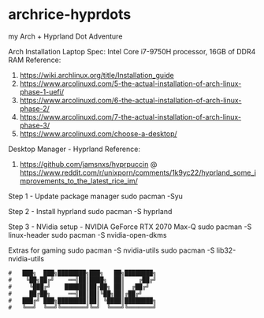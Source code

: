# archrice-hyprdots
my Arch + Hyprland Dot Adventure

Arch Installation
Laptop Spec:
Intel Core i7-9750H processor, 16GB of DDR4 RAM
Reference: 
1. https://wiki.archlinux.org/title/Installation_guide
2. https://www.arcolinuxd.com/5-the-actual-installation-of-arch-linux-phase-1-uefi/
3. https://www.arcolinuxd.com/6-the-actual-installation-of-arch-linux-phase-2/
4. https://www.arcolinuxd.com/7-the-actual-installation-of-arch-linux-phase-3/
5. https://www.arcolinuxd.com/choose-a-desktop/

Desktop Manager - Hyprland
Reference:
1. https://github.com/jamsnxs/hyprpuccin @ https://www.reddit.com/r/unixporn/comments/1k9yc22/hyprland_some_improvements_to_the_latest_rice_im/

Step 1 - Update package manager
sudo pacman -Syu

Step 2 - Install hyprland
sudo pacman -S hyprland

Step 3 - NVidia setup - NVIDIA GeForce RTX 2070 Max-Q
sudo pacman -S linux-header
sudo pacman -S nvidia-open-dkms

Extras for gaming
sudo pacman -S nvidia-utils
sudo pacman -S lib32-nvidia-utils




```
#   ███╗  ███╗████████╗███╗   ██╗████████╗
#    ╚██╗██╔╝    ══╣██║████╗  ██║    ╔██╔╝
#     ╚███╔╝    ██████║██╔██╗ ██║  ╔██╔╝
#     ██╔██╗     ══╣██║██║╚██╗██║╔██╔╝
#   ███╔╝ ███╗████████║██║ ╚████║████████╗
#   ╚══╝  ╚══╝╚═══════╝╚═╝  ╚═══╝╚═══════╝
```
